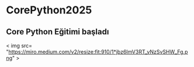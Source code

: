 # CorePython2025
## Core Python Eğitimi başladı ##
< img src= "https://miro.medium.com/v2/resize:fit:910/1*jbz6ImV3RT_vNzSvSHW_Fg.png" >
